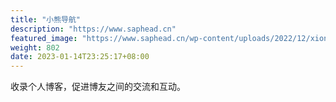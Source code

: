 ```yaml
---
title: "小熊导航"
description: "https://www.saphead.cn"
featured_image: "https://www.saphead.cn/wp-content/uploads/2022/12/xiongico1.png"
weight: 802
date: 2023-01-14T23:25:17+08:00
---
```


收录个人博客，促进博友之间的交流和互动。